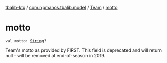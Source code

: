 [tbalib-ktx](../../index.md) / [com.npmanos.tbalib.model](../index.md) / [Team](index.md) / [motto](./motto.md)

# motto

`val motto: `[`String`](https://kotlinlang.org/api/latest/jvm/stdlib/kotlin/-string/index.html)`?`

Team's motto as provided by FIRST. This field is deprecated and will return null - will be removed at end-of-season in 2019.


